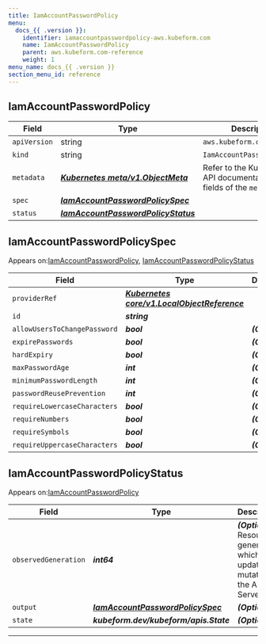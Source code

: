 ```yaml
---
title: IamAccountPasswordPolicy
menu:
  docs_{{ .version }}:
    identifier: iamaccountpasswordpolicy-aws.kubeform.com
    name: IamAccountPasswordPolicy
    parent: aws.kubeform.com-reference
    weight: 1
menu_name: docs_{{ .version }}
section_menu_id: reference
---
```


## IamAccountPasswordPolicy
| Field | Type | Description |
| ------ | ----- | ----------- |
| `apiVersion` | string | `aws.kubeform.com/v1alpha1` |
|    `kind` | string | `IamAccountPasswordPolicy` |
| `metadata` | ***[Kubernetes meta/v1.ObjectMeta](https://kubernetes.io/docs/reference/generated/kubernetes-api/v1.13/#objectmeta-v1-meta)***|Refer to the Kubernetes API documentation for the fields of the `metadata` field.|
| `spec` | ***[IamAccountPasswordPolicySpec](#iamaccountpasswordpolicyspec)***||
| `status` | ***[IamAccountPasswordPolicyStatus](#iamaccountpasswordpolicystatus)***||
## IamAccountPasswordPolicySpec

Appears on:[IamAccountPasswordPolicy](#iamaccountpasswordpolicy), [IamAccountPasswordPolicyStatus](#iamaccountpasswordpolicystatus)

| Field | Type | Description |
| ------ | ----- | ----------- |
| `providerRef` | ***[Kubernetes core/v1.LocalObjectReference](https://kubernetes.io/docs/reference/generated/kubernetes-api/v1.13/#localobjectreference-v1-core)***||
| `id` | ***string***||
| `allowUsersToChangePassword` | ***bool***| ***(Optional)*** |
| `expirePasswords` | ***bool***| ***(Optional)*** |
| `hardExpiry` | ***bool***| ***(Optional)*** |
| `maxPasswordAge` | ***int***| ***(Optional)*** |
| `minimumPasswordLength` | ***int***| ***(Optional)*** |
| `passwordReusePrevention` | ***int***| ***(Optional)*** |
| `requireLowercaseCharacters` | ***bool***| ***(Optional)*** |
| `requireNumbers` | ***bool***| ***(Optional)*** |
| `requireSymbols` | ***bool***| ***(Optional)*** |
| `requireUppercaseCharacters` | ***bool***| ***(Optional)*** |
## IamAccountPasswordPolicyStatus

Appears on:[IamAccountPasswordPolicy](#iamaccountpasswordpolicy)

| Field | Type | Description |
| ------ | ----- | ----------- |
| `observedGeneration` | ***int64***| ***(Optional)*** Resource generation, which is updated on mutation by the API Server.|
| `output` | ***[IamAccountPasswordPolicySpec](#iamaccountpasswordpolicyspec)***| ***(Optional)*** |
| `state` | ***kubeform.dev/kubeform/apis.State***| ***(Optional)*** |
---
